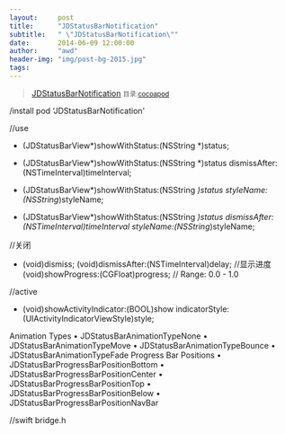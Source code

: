 ```yaml
---
layout:     post
title:      "JDStatusBarNotification"
subtitle:   " \"JDStatusBarNotification\""
date:       2014-06-09 12:00:00
author:     "awd"
header-img: "img/post-bg-2015.jpg"
tags:
---
```

>[JDStatusBarNotification](https://github.com/jaydee3/JDStatusBarNotification)
><small>目录:[cocoapod](/2014/06/09/cocoapod-cocoapod)</small>

/install
pod ‘JDStatusBarNotification'

//use 
+ (JDStatusBarView*)showWithStatus:(NSString *)status;
+ (JDStatusBarView*)showWithStatus:(NSString *)status
                      dismissAfter:(NSTimeInterval)timeInterval;

+ (JDStatusBarView*)showWithStatus:(NSString *)status
                         styleName:(NSString*)styleName;

+ (JDStatusBarView*)showWithStatus:(NSString *)status
                      dismissAfter:(NSTimeInterval)timeInterval
                         styleName:(NSString*)styleName;

//关闭
+ (void)dismiss;
(void)dismissAfter:(NSTimeInterval)delay;
//显示进度
(void)showProgress:(CGFloat)progress;  // Range: 0.0 - 1.0

//active
+ (void)showActivityIndicator:(BOOL)show
               indicatorStyle:(UIActivityIndicatorViewStyle)style;


Animation Types
	•	JDStatusBarAnimationTypeNone
	•	JDStatusBarAnimationTypeMove
	•	JDStatusBarAnimationTypeBounce
	•	JDStatusBarAnimationTypeFade
Progress Bar Positions
	•	JDStatusBarProgressBarPositionBottom
	•	JDStatusBarProgressBarPositionCenter
	•	JDStatusBarProgressBarPositionTop
	•	JDStatusBarProgressBarPositionBelow
	•	JDStatusBarProgressBarPositionNavBar


//swift
bridge.h


